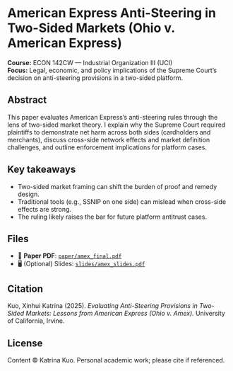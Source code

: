 # American Express Anti-Steering in Two-Sided Markets (Ohio v. American Express)

**Course:** ECON 142CW — Industrial Organization III (UCI)  
**Focus:** Legal, economic, and policy implications of the Supreme Court’s decision on anti-steering provisions in a two-sided platform.

## Abstract
This paper evaluates American Express’s anti-steering rules through the lens of two-sided market theory. I explain why the Supreme Court required plaintiffs to demonstrate net harm across both sides (cardholders and merchants), discuss cross-side network effects and market definition challenges, and outline enforcement implications for platform cases.

## Key takeaways
- Two-sided market framing can shift the burden of proof and remedy design.  
- Traditional tools (e.g., SSNIP on one side) can mislead when cross-side effects are strong.  
- The ruling likely raises the bar for future platform antitrust cases.

## Files
- 📄 **Paper PDF**: [`paper/amex_final.pdf`](https://github.com/xinhuikatrinakuo/amex-anti-steering-paper/blob/main/Outline.pdf)
- 🖥️ (Optional) Slides: [`slides/amex_slides.pdf`](slides/amex_slides.pdf)

## Citation
Kuo, Xinhui Katrina (2025). *Evaluating Anti-Steering Provisions in Two-Sided Markets: Lessons from American Express (Ohio v. Amex).* University of California, Irvine.

## License
Content © Katrina Kuo. Personal academic work; please cite if referenced.
